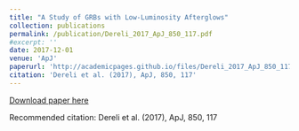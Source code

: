 ```yaml
---
title: "A Study of GRBs with Low-Luminosity Afterglows"
collection: publications
permalink: /publication/Dereli_2017_ApJ_850_117.pdf
#excerpt: ''
date: 2017-12-01
venue: 'ApJ'
paperurl: 'http://academicpages.github.io/files/Dereli_2017_ApJ_850_117.pdf'
citation: 'Dereli et al. (2017), ApJ, 850, 117'
---
```


[Download paper here](https://iopscience.iop.org/article/10.3847/1538-4357/aa947d/pdf)

Recommended citation: Dereli et al. (2017), ApJ, 850, 117
